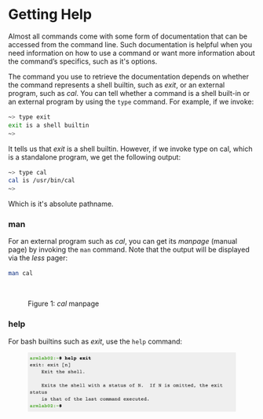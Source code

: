 # Getting Help

Almost all commands come with some form of documentation that can be accessed from the command line. Such documentation is helpful when you need information on how to use a command or want more information about the command’s specifics, such as it's options. &#x20;

The command you use to retrieve the documentation depends on whether the command represents a shell builtin, such as _exit_, or an external program, such as _cal_. You can tell whether a command is a shell built-in or an external program by using the `type` command.  For example, if we invoke:

```bash
~> type exit
exit is a shell builtin
~> 
```

It tells us that _exit_ is a shell builtin. However, if we invoke type on cal, which is a standalone program, we get the following output:

```bash
~> type cal
cal is /usr/bin/cal
~> 
```

Which is it's absolute pathname.

### man

For an external program such as _cal_, you can get its _manpage_ (manual page) by invoking the  `man` command. Note that the output will be displayed via the _less_ pager:

```bash
man cal
```

<figure><img src="../.gitbook/assets/Screenshot 2024-03-19 at 3.54.12 PM.png" alt="" width="375"><figcaption><p>Figure 1: <em>cal</em> manpage</p></figcaption></figure>

### help

For bash builtins such as _exit_, use the `help` command:&#x20;

<figure><img src="../.gitbook/assets/Screenshot 2023-04-25 at 2.04.36 PM.png" alt=""><figcaption></figcaption></figure>
